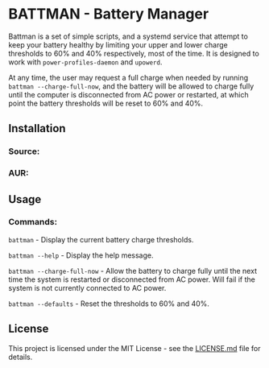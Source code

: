 # BATTMAN - Battery Manager

Battman is a set of simple scripts, and a systemd service that attempt to keep
your battery healthy by limiting your upper and lower charge thresholds to 60%
and 40% respectively, most of the time. It is designed to work with 
`power-profiles-daemon` and `upowerd`.

At any time, the user may request a full charge when needed by running
`battman --charge-full-now`, and the battery will be allowed to charge fully 
until the computer is disconnected from AC power or restarted, at which point 
the battery thresholds will be reset to 60% and 40%.

## Installation

### Source:

### AUR:

## Usage

### Commands:

`battman` - Display the current battery charge thresholds.

`battman --help` - Display the help message.

`battman --charge-full-now` - Allow the battery to charge fully until the next
  time the system is restarted or disconnected from AC power. Will fail if the 
  system is not currently connected to AC power.

`battman --defaults` - Reset the thresholds to 60% and 40%.

## License
This project is licensed under the MIT License - see the [LICENSE.md](LICENSE.md) file for details.
